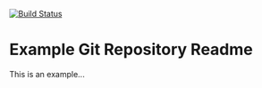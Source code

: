 [![Build Status](https://travis-ci.org/mike-charles/example.svg?branch=master)](https://travis-ci.org/mike-charles/example)

Example Git Repository Readme
=============================

This is an example...